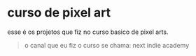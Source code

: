 # curso de pixel art
esse é os projetos que fiz no curso basico de pixel arts.
> o canal que eu fiz o curso se chama: next indie academy
